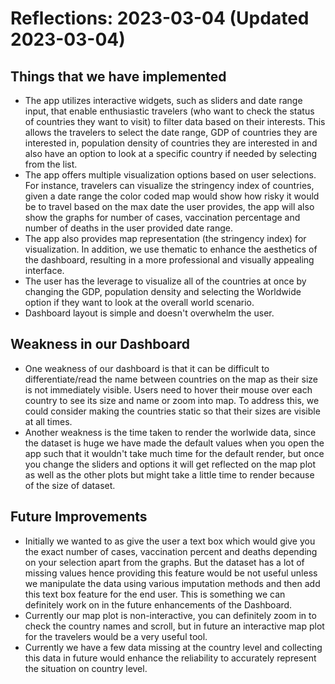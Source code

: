 # Reflections: 2023-03-04 (Updated 2023-03-04)

## Things that we have implemented 
- The app utilizes interactive widgets, such as sliders and date range input, that enable enthusiastic travelers (who want to check the status of countries they want to visit) to filter data based on their interests. This allows the travelers to select the date range, GDP of countries they are interested in, population density of countries they are interested in and also have an option to look at a specific country if needed by selecting from the list.
- The app offers multiple visualization options based on user selections. For instance, travelers can visualize the stringency index of countries, given a date range the color coded map would show how risky it would be to travel based on the max date the user provides, the app will also show the graphs for number of cases, vaccination percentage and number of deaths in the user provided date range. 
- The app also provides map representation (the stringency index) for visualization. In addition, we use thematic to enhance the aesthetics of the dashboard, resulting in a more professional and visually appealing interface.
- The user has the leverage to visualize all of the countries at once by changing the GDP, population density and selecting the Worldwide option if they want to look at the overall world scenario.
- Dashboard layout is simple and doesn't overwhelm the user.

## Weakness in our Dashboard
- One weakness of our dashboard is that it can be difficult to differentiate/read the name between countries on the map as their size is not immediately visible. Users need to hover their mouse over each country to see its size and name or zoom into map. To address this, we could consider making the countries static so that their sizes are visible at all times.
- Another weakness is the time taken to render the worlwide data, since the dataset is huge we have made the default values when you open the app such that it wouldn't take much time for the default render, but once you change the sliders and options it will get reflected on the map plot as well as the other plots but might take a little time to render because of the size of dataset.


## Future Improvements
- Initially we wanted to as give the user a text box which would give you the exact number of cases, vaccination percent and deaths depending on your selection apart from the graphs. But the dataset has a lot of missing values hence providing this feature would be not useful unless we manipulate the data using various imputation methods and then add this text box feature for the end user. This is something we can definitely work on in the future enhancements of the Dashboard.
- Currently our map plot is non-interactive, you can definitely zoom in to check the country names and scroll, but in future an interactive map plot for the travelers would be a very useful tool.
- Currently we have a few data missing at the country level and collecting this data in future would enhance the reliability to accurately represent the situation on country level.